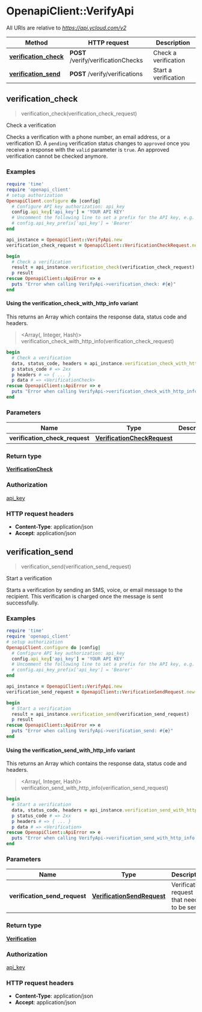# OpenapiClient::VerifyApi

All URIs are relative to *https://api.ycloud.com/v2*

| Method | HTTP request | Description |
| ------ | ------------ | ----------- |
| [**verification_check**](VerifyApi.md#verification_check) | **POST** /verify/verificationChecks | Check a verification |
| [**verification_send**](VerifyApi.md#verification_send) | **POST** /verify/verifications | Start a verification |


## verification_check

> <VerificationCheck> verification_check(verification_check_request)

Check a verification

Checks a verification with a phone number, an email address, or a verification ID. A `pending` verification status changes to `approved` once you receive a response with the `valid` parameter is `true`. An approved verification cannot be checked anymore.

### Examples

```ruby
require 'time'
require 'openapi_client'
# setup authorization
OpenapiClient.configure do |config|
  # Configure API key authorization: api_key
  config.api_key['api_key'] = 'YOUR API KEY'
  # Uncomment the following line to set a prefix for the API key, e.g. 'Bearer' (defaults to nil)
  # config.api_key_prefix['api_key'] = 'Bearer'
end

api_instance = OpenapiClient::VerifyApi.new
verification_check_request = OpenapiClient::VerificationCheckRequest.new # VerificationCheckRequest | 

begin
  # Check a verification
  result = api_instance.verification_check(verification_check_request)
  p result
rescue OpenapiClient::ApiError => e
  puts "Error when calling VerifyApi->verification_check: #{e}"
end
```

#### Using the verification_check_with_http_info variant

This returns an Array which contains the response data, status code and headers.

> <Array(<VerificationCheck>, Integer, Hash)> verification_check_with_http_info(verification_check_request)

```ruby
begin
  # Check a verification
  data, status_code, headers = api_instance.verification_check_with_http_info(verification_check_request)
  p status_code # => 2xx
  p headers # => { ... }
  p data # => <VerificationCheck>
rescue OpenapiClient::ApiError => e
  puts "Error when calling VerifyApi->verification_check_with_http_info: #{e}"
end
```

### Parameters

| Name | Type | Description | Notes |
| ---- | ---- | ----------- | ----- |
| **verification_check_request** | [**VerificationCheckRequest**](VerificationCheckRequest.md) |  |  |

### Return type

[**VerificationCheck**](VerificationCheck.md)

### Authorization

[api_key](../README.md#api_key)

### HTTP request headers

- **Content-Type**: application/json
- **Accept**: application/json


## verification_send

> <Verification> verification_send(verification_send_request)

Start a verification

Starts a verification by sending an SMS, voice, or email message to the recipient. This verification is charged once the message is sent successfully.

### Examples

```ruby
require 'time'
require 'openapi_client'
# setup authorization
OpenapiClient.configure do |config|
  # Configure API key authorization: api_key
  config.api_key['api_key'] = 'YOUR API KEY'
  # Uncomment the following line to set a prefix for the API key, e.g. 'Bearer' (defaults to nil)
  # config.api_key_prefix['api_key'] = 'Bearer'
end

api_instance = OpenapiClient::VerifyApi.new
verification_send_request = OpenapiClient::VerificationSendRequest.new({channel: OpenapiClient::VerificationChannel::SMS, to: '+447901614024'}) # VerificationSendRequest | Verification request that needs to be sent.

begin
  # Start a verification
  result = api_instance.verification_send(verification_send_request)
  p result
rescue OpenapiClient::ApiError => e
  puts "Error when calling VerifyApi->verification_send: #{e}"
end
```

#### Using the verification_send_with_http_info variant

This returns an Array which contains the response data, status code and headers.

> <Array(<Verification>, Integer, Hash)> verification_send_with_http_info(verification_send_request)

```ruby
begin
  # Start a verification
  data, status_code, headers = api_instance.verification_send_with_http_info(verification_send_request)
  p status_code # => 2xx
  p headers # => { ... }
  p data # => <Verification>
rescue OpenapiClient::ApiError => e
  puts "Error when calling VerifyApi->verification_send_with_http_info: #{e}"
end
```

### Parameters

| Name | Type | Description | Notes |
| ---- | ---- | ----------- | ----- |
| **verification_send_request** | [**VerificationSendRequest**](VerificationSendRequest.md) | Verification request that needs to be sent. |  |

### Return type

[**Verification**](Verification.md)

### Authorization

[api_key](../README.md#api_key)

### HTTP request headers

- **Content-Type**: application/json
- **Accept**: application/json

